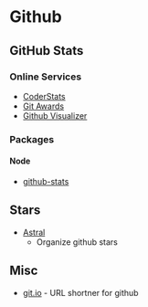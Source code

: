 # Github



## GitHub Stats

### Online Services

- [CoderStats](https://coderstats.net)
- [Git Awards](http://git-awards.com)
- [Github Visualizer](http://ghv.artzub.com)

### Packages

#### Node

- [github-stats](https://www.npmjs.com/package/github-stats)

## Stars

- [Astral](https://astralapp.com/)
    - Organize github stars

## Misc

- [git.io](https://git.io/) - URL shortner for github
